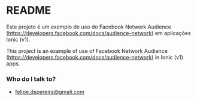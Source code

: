 # README #

Este projeto é um exemplo de uso do Facebook Network Audience (https://developers.facebook.com/docs/audience-network) em aplicações Ionic (v1).

This project is an example of use of Facebook Network Audience (https://developers.facebook.com/docs/audience-network) in Ionic (v1) apps.

### Who do I talk to? ###

* felipe.dspereira@gmail.com <Felipe>
